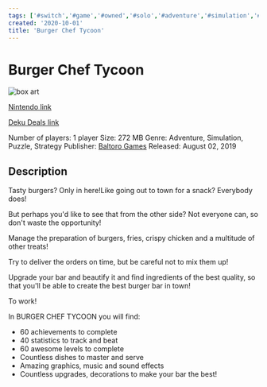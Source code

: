```yaml
---
tags: ['#switch','#game','#owned','#solo','#adventure','#simulation','#puzzle','#strategy']
created: '2020-10-01'
title: 'Burger Chef Tycoon'
---
```

# Burger Chef Tycoon

![box art](https://assets.nintendo.com/image/upload/c_pad,f_auto,h_613,q_auto,w_1089/ncom/en_US/games/switch/b/burger-chef-tycoon-switch/hero?v=2021042817)

[Nintendo link](https://www.nintendo.com/games/detail/burger-chef-tycoon-switch/)

[Deku Deals link](https://www.dekudeals.com/items/burger-chef-tycoon)

Number of players: 1 player
Size: 272 MB
Genre: Adventure, Simulation, Puzzle, Strategy
Publisher: [Baltoro Games](https://www.dekudeals.com/games?include[collection]=true&filter[publisher]=Baltoro+Games)
Released: August 02, 2019

## Description

Tasty burgers? Only in here!Like going out to town for a snack? Everybody does! 

But perhaps you'd like to see that from the other side? 
Not everyone can, so don't waste the opportunity!

Manage the preparation of burgers, fries, crispy chicken and a multitude of other treats! 

Try to deliver the orders on time, but be careful not to mix them up! 

Upgrade your bar and beautify it and find ingredients of the best quality, so that you'll be able to create the best burger bar in town!

To work!

In BURGER CHEF TYCOON you will find:

* 60 achievements to complete
* 40 statistics to track and beat
* 60 awesome levels to complete
* Countless dishes to master and serve
* Amazing graphics, music and sound effects
* Countless upgrades, decorations to make your bar the best!

